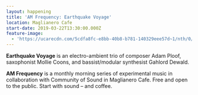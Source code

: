```yaml
---
layout: happening
title: 'AM Frequency: Earthquake Voyage'
location: Maglianero Cafe
start-date: 2019-03-22T13:30:00.000Z
feature-image:
  - 'https://ucarecdn.com/5cdfa8fc-e8bb-40b8-b781-140329eee57d~1/nth/0/'
---
```

**Earthquake Voyage** is an electro-ambient trio of composer Adam Ploof, saxophonist Mollie Coons, and bassist/modular synthesist Gahlord Dewald. 

**AM Frequency** is a monthly morning series of experimental music in collaboration with Community of Sound in Maglianero Cafe. Free and open to the public. Start with sound – and coffee.
